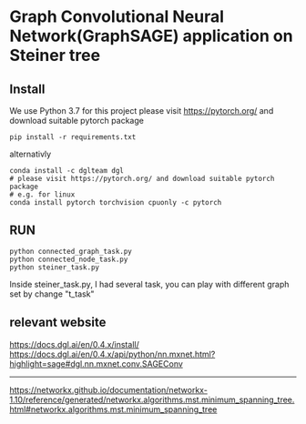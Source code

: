 # Graph Convolutional Neural Network(GraphSAGE) application on Steiner tree

## Install


We use Python 3.7 for this project
please visit https://pytorch.org/ and download suitable pytorch package


```
pip install -r requirements.txt
```

alternativly 
```
conda install -c dglteam dgl 
# please visit https://pytorch.org/ and download suitable pytorch package
# e.g. for linux
conda install pytorch torchvision cpuonly -c pytorch
```


## RUN
```
python connected_graph_task.py
python connected_node_task.py
python steiner_task.py
```
Inside steiner_task.py, I had several task, you can play with different graph set by change "t_task"

## relevant website
https://docs.dgl.ai/en/0.4.x/install/
https://docs.dgl.ai/en/0.4.x/api/python/nn.mxnet.html?highlight=sage#dgl.nn.mxnet.conv.SAGEConv

-----
https://networkx.github.io/documentation/networkx-1.10/reference/generated/networkx.algorithms.mst.minimum_spanning_tree.html#networkx.algorithms.mst.minimum_spanning_tree
